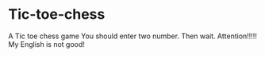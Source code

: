 # Tic-toe-chess
A Tic toe chess game
You should enter two number. Then wait.
Attention!!!!! My English is not good!
